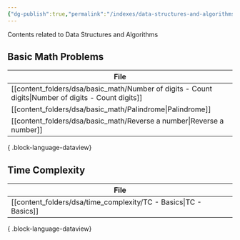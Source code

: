 ```yaml
---
{"dg-publish":true,"permalink":"/indexes/data-structures-and-algorithms/","title":"DSA Contents","dgEnableSearch":true}
---
```


Contents related to Data Structures and Algorithms
<br>
## Basic Math Problems

| File                                                                                                   |
| ------------------------------------------------------------------------------------------------------ |
| [[content_folders/dsa/basic_math/Number of digits - Count digits\|Number of digits - Count digits]] |
| [[content_folders/dsa/basic_math/Palindrome\|Palindrome]]                                           |
| [[content_folders/dsa/basic_math/Reverse a number\|Reverse a number]]                               |

{ .block-language-dataview}
## Time Complexity

| File                                                                |
| ------------------------------------------------------------------- |
| [[content_folders/dsa/time_complexity/TC - Basics\|TC - Basics]] |

{ .block-language-dataview}